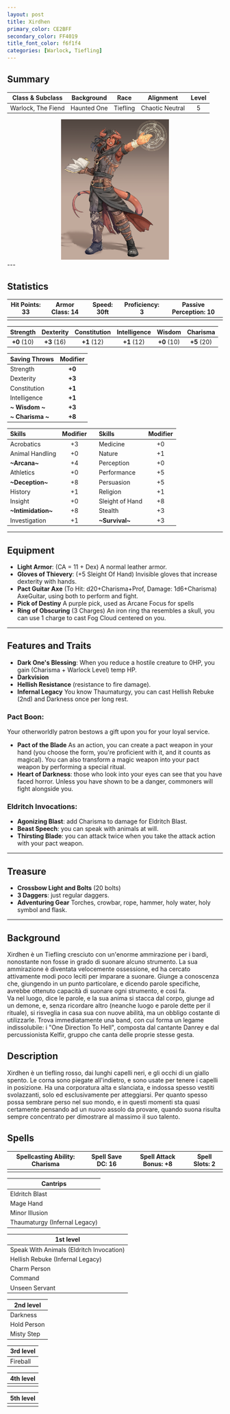 ```yaml
---
layout: post
title: Xirdhen
primary_color: CE2BFF
secondary_color: FF4019
title_font_color: f6f1f4
categories: [Warlock, Tiefling]
---
```


## Summary

| Class & Subclass| Background | Race | Alignment | Level |
|:-:|:-:|:-:|:-:|:-:|
| Warlock, The Fiend | Haunted One | Tiefling | Chaotic Neutral | 5 |

<div align="center" style="width:50%;margin:auto;">
<img src="/assets/img/Xirdhen.jpg" alt="Xirdhen" title="Xirdhen">
</div>
---

## Statistics

| Hit Points: 33 | Armor Class: 14  | Speed: 30ft | Proficiency: 3 | Passive Perception: 10 |
|-|-|-|-|-|
||||||

| Strength| Dexterity | Constitution | Intelligence | Wisdom | Charisma |
|:-:|:-:|:-:|:-:|:-:|:-:|
| **+0** (10) | **+3** (16) | **+1** (12) | **+1** (12) | **+0** (10) | **+5** (20) |

| Saving Throws | Modifier |
|:-|:-:|
| Strength | **+0** |
| Dexterity | **+3** |
| Constitution | **+1** |
| Intelligence | **+1** | 
| **~ Wisdom ~** | **+3** |
| **~ Charisma ~** | **+8** |

| Skills | Modifier | | Skills | Modifier |
|:-|:-:|:-:|:-|:-:|
| Acrobatics         | +3 || Medicine        | +0 |
| Animal Handling    | +0 || Nature          | +1 |
| **~Arcana~**       | +4 || Perception      | +0 |
| Athletics          | +0 || Performance     | +5 |
| **~Deception~**    | +8 || Persuasion      | +5 |
| History            | +1 || Religion        | +1 |
| Insight            | +0 || Sleight of Hand | +8 |
| **~Intimidation~** | +8 || Stealth         | +3 |
| Investigation      | +1 || **~Survival~**  | +3 |



---



## Equipment

- **Light Armor**: (CA = 11 + Dex) A normal leather armor.
- **Gloves of Thievery**: (+5 Sleight Of Hand) Invisible gloves that increase dexterity with hands.
- **Pact Guitar Axe** (To Hit: d20+Charisma+Prof, Damage: 1d6+Charisma) AxeGuitar, using both to perform and fight.
- **Pick of Destiny** A purple pick, used as Arcane Focus for spells
- **Ring of Obscuring** (3 Charges) An iron ring tha resembles a skull, you can use 1 charge to cast Fog Cloud centered on you.

---

## Features and Traits

- **Dark One's Blessing**: When you reduce a hostile creature to 0HP, you gain (Charisma + Warlock Level) temp HP.
- **Darkvision**
- **Hellish Resistance** (resistance to fire damage).
- **Infernal Legacy** You know Thaumaturgy, you can cast Hellish Rebuke (2nd) and Darkness once per long rest.

### Pact Boon:

Your otherworldly patron bestows a gift upon you for your loyal service.

- **Pact of the Blade** As an action, you can create a pact weapon in your hand (you choose the form, you're proficient with it, and it counts as magical). You can also transform a magic weapon into your pact weapon by performing a special ritual.
- **Heart of Darkness**: those who look into your eyes can see that you have faced horror. Unless you have shown to be a danger, commoners will fight alongside you.

### Eldritch Invocations:

- **Agonizing Blast**: add Charisma to damage for Eldritch Blast.
- **Beast Speech**: you can speak with animals at will.
- **Thirsting Blade**: you can attack twice when you take the attack action with your pact weapon.

---

## Treasure

- **Crossbow Light and Bolts** (20 bolts)
- **3 Daggers**: just regular daggers.
- **Adventuring Gear** Torches, crowbar, rope, hammer, holy water, holy symbol and flask.

---

## Background

Xirdhen è un Tiefling cresciuto con un'enorme ammirazione per i bardi, nonostante non fosse in grado di suonare alcuno strumento. La sua ammirazione è diventata velocemente ossessione, ed ha cercato attivamente modi poco leciti per imparare a suonare.
Giunge a conoscenza che, giungendo in un punto particolare, e dicendo parole specifiche, avrebbe ottenuto capacità di suonare ogni strumento, e così fa.  
Va nel luogo, dice le parole, e la sua anima si stacca dal corpo, giunge ad un demone, e, senza ricordare altro (neanche luogo e parole dette per il rituale), si risveglia in casa sua con nuove abilità, ma un obbligo costante di utilizzarle.
Trova immediatamente una band, con cui forma un legame indissolubile: i "One Direction To Hell", composta dal cantante Danrey e dal percussionista Kelfir, gruppo che canta delle proprie stesse gesta.

## Description

Xirdhen è un tiefling rosso, dai lunghi capelli neri, e gli occhi di un giallo spento. Le corna sono piegate all'indietro, e sono usate per tenere i capelli in posizione. Ha una corporatura alta e slanciata, e indossa spesso vestiti svolazzanti, solo ed esclusivamente per atteggiarsi. Per quanto spesso possa sembrare perso nel suo mondo, e in questi momenti sta quasi certamente pensando ad un nuovo assolo da provare, quando suona risulta sempre concentrato per dimostrare al massimo il suo talento.

## Spells

| Spellcasting Ability: Charisma | Spell Save DC: 16  | Spell Attack Bonus: +8 | Spell Slots: 2 |
|-|-|-|-|
|||||

| Cantrips |
|-|
| Eldritch Blast |
| Mage Hand |
| Minor Illusion |
| Thaumaturgy (Infernal Legacy) |

| 1st level |
|-|
| Speak With Animals (Eldritch Invocation) |
| Hellish Rebuke (Infernal Legacy) |
| Charm Person |
| Command |
| Unseen Servant |

| 2nd level |
|-|
| Darkness |
| Hold Person |
| Misty Step |

| 3rd level |
|-|
| Fireball |

| 4th level |
|-|
| |

| 5th level |
|-|
| |
